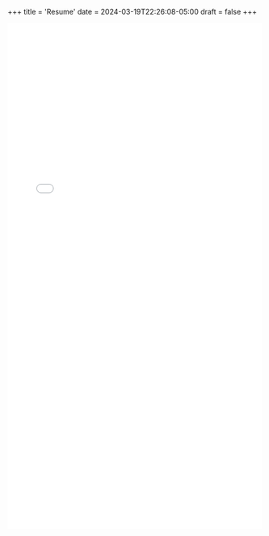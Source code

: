 +++
title = 'Resume'
date = 2024-03-19T22:26:08-05:00
draft = false
+++

<iframe
    src="/pdfs/resume.pdf"
    frameBorder="0"
    scrolling="auto"
    height="1000vh"
    width="100%"
></iframe>
